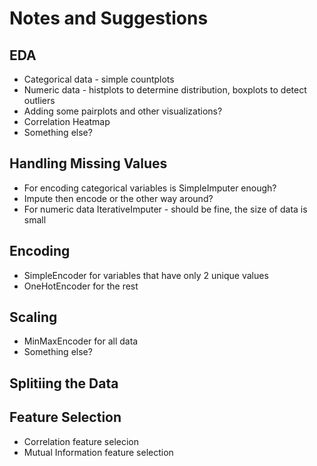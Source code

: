 # Notes and Suggestions 

## EDA
- Categorical data - simple countplots
- Numeric data - histplots to determine distribution, boxplots to detect outliers
- Adding some pairplots and other visualizations?
- Correlation Heatmap
- Something else?

## Handling Missing Values
- For encoding categorical variables is SimpleImputer enough?
- Impute then encode or the other way around?
- For numeric data IterativeImputer - should be fine, the size of data is small

## Encoding
- SimpleEncoder for variables that have only 2 unique values
- OneHotEncoder for the rest

## Scaling
- MinMaxEncoder for all data
- Something else?

## Splitiing the Data

## Feature Selection
- Correlation feature selecion
- Mutual Information feature selection
